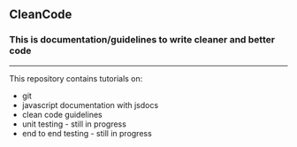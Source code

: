 ## CleanCode
### This is documentation/guidelines to write cleaner and better code
---

This repository contains tutorials on:

* git
* javascript documentation with jsdocs
* clean code guidelines
* unit testing - still in progress
* end to end testing - still in progress